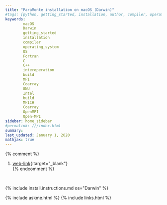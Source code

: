 ```yaml
---
title: "ParaMonte installation on macOS (Darwin)"
#tags: [python, getting_started, installation, author, compiler, operating_system, OS, Fortran, C, C++, interoperation, build]
keywords: 
        macOS
        Darwin
        getting_started
        installation
        compiler
        operating_system
        OS
        Fortran
        C
        C++
        interoperation
        build
        MPI
        Coarray
        GNU
        Intel
        build
        MPICH
        Coarray
        OpenMPI
        Open-MPI
sidebar: home_sidebar
#permalink: ///index.html
summary:
last_updated: January 1, 2020
mathjax: true
---
```

{% comment %}
<b><code></code></b>
1. [web-link](){:target="_blank"}  
{% endcomment %}
<div id="toc"></div>  
<br>

{% include install.instructions.md os="Darwin" %}

{% include askme.html %}
{% include links.html %}
